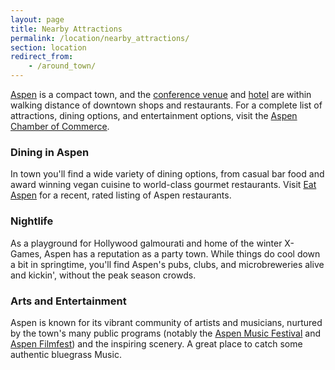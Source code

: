 ```yaml
---
layout: page
title: Nearby Attractions
permalink: /location/nearby_attractions/
section: location
redirect_from:
    - /around_town/
---
```


[Aspen](https://en.wikipedia.org/wiki/Aspen,_Colorado) is a compact town, and the [conference venue](http://www.aspenphys.org/) and [hotel](https://www.aspenmeadows.com/) are within walking distance of downtown shops and restaurants. For a complete list of attractions, dining options, and entertainment options, visit the [Aspen Chamber of Commerce](https://www.aspenchamber.org/).

### Dining in Aspen

In town you'll find a wide variety of dining options, from casual bar food and award winning vegan cuisine to world-class gourmet restaurants. Visit [Eat Aspen](http://eataspen.com/) for a recent, rated listing of Aspen restaurants.

### Nightlife

As a playground for Hollywood galmourati and home of the winter X-Games, Aspen has a reputation as a party town. While things do cool down a bit in springtime, you'll find Aspen's pubs, clubs, and microbreweries alive and kickin', without the peak season crowds.

### Arts and Entertainment

Aspen is known for its vibrant community of artists and musicians, nurtured by the town's many public programs (notably the [Aspen Music Festival](http://www.aspenmusicfestival.com/) and [Aspen Filmfest](https://aspenfilm.org/)) and the inspiring scenery. A great place to catch some authentic bluegrass Music.